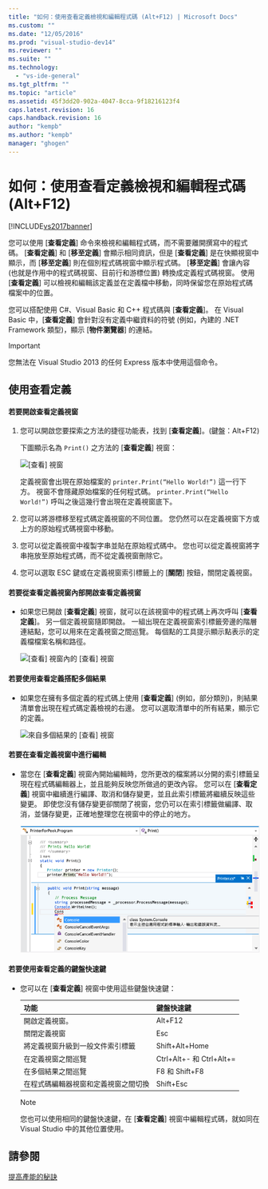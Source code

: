 ```yaml
---
title: "如何：使用查看定義檢視和編輯程式碼 (Alt+F12) | Microsoft Docs"
ms.custom: ""
ms.date: "12/05/2016"
ms.prod: "visual-studio-dev14"
ms.reviewer: ""
ms.suite: ""
ms.technology: 
  - "vs-ide-general"
ms.tgt_pltfrm: ""
ms.topic: "article"
ms.assetid: 45f3dd20-902a-4047-8cca-9f18216123f4
caps.latest.revision: 16
caps.handback.revision: 16
author: "kempb"
ms.author: "kempb"
manager: "ghogen"
---
```

# 如何：使用查看定義檢視和編輯程式碼 (Alt+F12)
[!INCLUDE[vs2017banner](../code-quality/includes/vs2017banner.md)]

您可以使用 \[**查看定義**\] 命令來檢視和編輯程式碼，而不需要離開撰寫中的程式碼。  \[**查看定義**\] 和 \[**移至定義**\] 會顯示相同資訊，但是 \[**查看定義**\] 是在快顯視窗中顯示，而 \[**移至定義**\] 則在個別程式碼視窗中顯示程式碼。  \[**移至定義**\] 會讓內容 \(也就是作用中的程式碼視窗、目前行和游標位置\) 轉換成定義程式碼視窗。  使用 \[**查看定義**\] 可以檢視和編輯該定義並在定義檔中移動，同時保留您在原始程式碼檔案中的位置。  
  
 您可以搭配使用 C\#、Visual Basic 和 C\+\+ 程式碼與 \[**查看定義**\]。  在 Visual Basic 中，\[**查看定義**\] 會針對沒有定義中繼資料的符號 \(例如，內建的 .NET Framework 類型\)，顯示 \[**物件瀏覽器**\] 的連結。  
  
> [!IMPORTANT]
>  您無法在 Visual Studio 2013 的任何 Express 版本中使用這個命令。  
  
## 使用查看定義  
  
#### 若要開啟查看定義視窗  
  
1.  您可以開啟您要探索之方法的捷徑功能表，找到 \[**查看定義**\]。\(鍵盤：Alt\+F12\)  
  
     下圖顯示名為 `Print()` 之方法的 \[**查看定義**\] 視窗：  
  
     ![&#91;查看&#93; 視窗](../ide/media/peekwindow.png "PeekWindow")  
  
     定義視窗會出現在原始檔案的 `printer.Print(“Hello World!”)` 這一行下方。  視窗不會隱藏原始檔案的任何程式碼。  `printer.Print(“Hello World!”)` 呼叫之後這幾行會出現在定義視窗底下。  
  
2.  您可以將游標移至程式碼定義視窗的不同位置。  您仍然可以在定義視窗下方或上方的原始程式碼視窗中移動。  
  
3.  您可以從定義視窗中複製字串並貼在原始程式碼中。  您也可以從定義視窗將字串拖放至原始程式碼，而不從定義視窗刪除它。  
  
4.  您可以選取 ESC 鍵或在定義視窗索引標籤上的 \[**關閉**\] 按鈕，關閉定義視窗。  
  
#### 若要從查看定義視窗內部開啟查看定義視窗  
  
-   如果您已開啟 \[**查看定義**\] 視窗，就可以在該視窗中的程式碼上再次呼叫 \[**查看定義**\]。  另一個定義視窗隨即開啟。  一組出現在定義視窗索引標籤旁邊的階層連結點，您可以用來在定義視窗之間巡覽。  每個點的工具提示顯示點表示的定義檔檔案名稱和路徑。  
  
     ![&#91;查看&#93; 視窗內的 &#91;查看&#93; 視窗](../ide/media/peekwithinpeek.png "PeekWithinPeek")  
  
#### 若要使用查看定義搭配多個結果  
  
-   如果您在擁有多個定義的程式碼上使用 \[**查看定義**\] \(例如，部分類別\)，則結果清單會出現在程式碼定義檢視的右邊。  您可以選取清單中的所有結果，顯示它的定義。  
  
     ![來自多個結果的 &#91;查看&#93; 視窗](../ide/media/peekmultiple.png "PeekMultiple")  
  
#### 若要在查看定義視窗中進行編輯  
  
-   當您在 \[**查看定義**\] 視窗內開始編輯時，您所更改的檔案將以分開的索引標籤呈現在程式碼編輯器上，並且能夠反映您所做過的更改內容。  您可以在 \[**查看定義**\] 視窗中繼續進行編譯、取消和儲存變更，並且此索引標籤將繼續反映這些變更。  即使您沒有儲存變更卻關閉了視窗，您仍可以在索引標籤做編譯、取消，並儲存變更，正確地整理您在視窗中的停止的地方。  
  
     ![在 &#91;查看&#93; 視窗內編輯](../ide/media/peekedit.png "PeekEdit")  
  
#### 若要使用查看定義的鍵盤快速鍵  
  
-   您可以在 \[**查看定義**\] 視窗中使用這些鍵盤快速鍵：  
  
    |功能|鍵盤快速鍵|  
    |--------|-----------|  
    |開啟定義視窗。|Alt\+F12|  
    |關閉定義視窗|Esc|  
    |將定義視窗升級到一般文件索引標籤|Shift\+Alt\+Home|  
    |在定義視窗之間巡覽|Ctrl\+Alt\+\- 和 Ctrl\+Alt\+\=|  
    |在多個結果之間巡覽|F8 和 Shift\+F8|  
    |在程式碼編輯器視窗和定義視窗之間切換|Shift\+Esc|  
  
    > [!NOTE]
    >  您也可以使用相同的鍵盤快速鍵，在 \[**查看定義**\] 視窗中編輯程式碼，就如同在 Visual Studio 中的其他位置使用。  
  
## 請參閱  
 [提高產能的秘訣](../ide/productivity-tips-for-visual-studio.md)